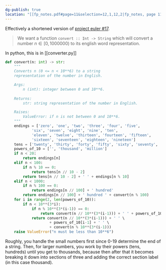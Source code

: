 ```yaml
---
dg-publish: true
location: "[[fp_notes.pdf#page=11&selection=12,1,12,2|fp_notes, page 11]]"
---
```

Effectively a shortened version of [project euler #17](https://projecteuler.net/problem=17).

> We want a function `convert :: Int -> String` which will convert a number $n \in [0, 1000000)$ to its english word representation.

In python, this is in [[converter.py]]

```python
def convert(n: int) -> str:
    """
    Converts n (0 <= n < 10**6) to a string
    representation of the number in English.

    Args:
        n (int): integer between 0 and 10**6.
    
    Returns:
        str: string representation of the number in English.

    Raises:
        ValueError: if n is not between 0 and 10**6.        
    """
    endings = ['zero', 'one', 'two', 'three', 'four', 'five',
            'six', 'seven', 'eight', 'nine', 'ten',
            'eleven', 'twelve', 'thirteen', 'fourteen', 'fifteen',
            'sixteen', 'seventeen', 'eighteen', 'nineteen']
    tens = ['twenty', 'thirty', 'forty', 'fifty', 'sixty', 'seventy', 'eighty', 'ninety']
    powers_of_10 = ['', 'thousand', 'million']
    if n < 20:
        return endings[n]
    elif n < 100:
        if n % 10 == 0:
            return tens[n // 10 - 2]
        return tens[n // 10 - 2] + ' ' + endings[n % 10]
    elif n < 1000:
        if n % 100 == 0:
            return endings[n // 100] + ' hundred'
        return endings[n // 100] + ' hundred ' + convert(n % 100)
    for i in range(2, len(powers_of_10)):
        if n < 10**(3*i):
            if n % 10**(3*(i-1)) == 0:
                return convert(n // 10**(3*(i-1))) + ' ' + powers_of_10[i-1]
            return convert(n // 10**(3*(i-1))) + ' ' \
                    + powers_of_10[i-1] + ' ' \
                    + convert(n % 10**(3*(i-1)))
    raise ValueError("n must be less than 10**6")
```

Roughly, you handle the small numbers first since 0-19 determine the end of a string. Then, for larger numbers, you work by their powers (tens, hundreds) until you get to thousands, because then after that it becomes breaking it down into sections of three and adding the correct section label (in this case thousand).
